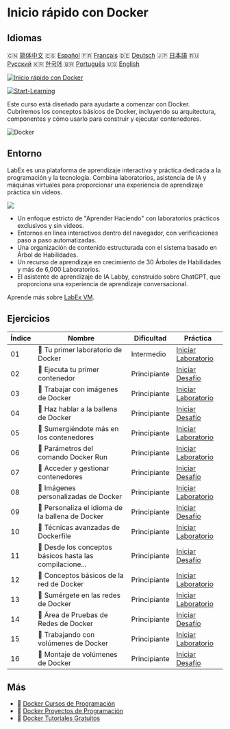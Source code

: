 # Inicio rápido con Docker

## Idiomas

🇨🇳 [简体中文](README_zh.md) 🇪🇸 [Español](README_es.md) 🇫🇷 [Français](README_fr.md) 🇩🇪 [Deutsch](README_de.md) 🇯🇵 [日本語](README_ja.md) 🇷🇺 [Русский](README_ru.md) 🇰🇷 [한국어](README_ko.md) 🇧🇷 [Português](README_pt.md) 🇺🇸 [English](README.md) 

[![Inicio rápido con Docker](https://cover-creator.labex.io/quick-start-with-docker.png?lang=es)](https://labex.io/es/courses/quick-start-with-docker)

[![Start-Learning](https://img.shields.io/badge/Start-Learning-whitesmoke?style=for-the-badge)](https://labex.io/es/courses/quick-start-with-docker)

Este curso está diseñado para ayudarte a comenzar con Docker. Cubriremos los conceptos básicos de Docker, incluyendo su arquitectura, componentes y cómo usarlo para construir y ejecutar contenedores.

![Docker](https://img.shields.io/badge/Docker-whitesmoke?style=for-the-badge&logo=docker)


## Entorno

LabEx es una plataforma de aprendizaje interactiva y práctica dedicada a la programación y la tecnología. Combina laboratorios, asistencia de IA y máquinas virtuales para proporcionar una experiencia de aprendizaje práctica sin videos.

![](https://tutorial-screenshot.getvm.io/images/vm-1725247253.png)

- Un enfoque estricto de "Aprender Haciendo" con laboratorios prácticos exclusivos y sin videos.
- Entornos en línea interactivos dentro del navegador, con verificaciones paso a paso automatizadas.
- Una organización de contenido estructurada con el sistema basado en Árbol de Habilidades.
- Un recurso de aprendizaje en crecimiento de 30 Árboles de Habilidades y más de 6,000 Laboratorios.
- El asistente de aprendizaje de IA Labby, construido sobre ChatGPT, que proporciona una experiencia de aprendizaje conversacional.

Aprende más sobre [LabEx VM](https://support.labex.io/using-labex/virtual-machine).

## Ejercicios

|   Índice | Nombre                                                   | Dificultad   | Práctica                                                                                                                     |
|----------|----------------------------------------------------------|--------------|------------------------------------------------------------------------------------------------------------------------------|
|       01 | 📖 Tu primer laboratorio de Docker                       | Intermedio   | <a target='_blank' href='https://labex.io/es/tutorials/docker-your-first-docker-lab-92719'>Iniciar Laboratorio</a>           |
|       02 | 🎯 Ejecuta tu primer contenedor                          | Principiante | <a target='_blank' href='https://labex.io/es/tutorials/docker-run-your-first-container-388943'>Iniciar Desafío</a>           |
|       03 | 📖 Trabajar con imágenes de Docker                       | Principiante | <a target='_blank' href='https://labex.io/es/tutorials/docker-working-with-docker-images-388939'>Iniciar Laboratorio</a>     |
|       04 | 🎯 Haz hablar a la ballena de Docker                     | Principiante | <a target='_blank' href='https://labex.io/es/tutorials/docker-make-a-docker-whale-speak-388948'>Iniciar Desafío</a>          |
|       05 | 📖 Sumergiéndote más en los contenedores                 | Principiante | <a target='_blank' href='https://labex.io/es/tutorials/docker-diving-deeper-into-containers-388951'>Iniciar Laboratorio</a>  |
|       06 | 📖 Parámetros del comando Docker Run                     | Principiante | <a target='_blank' href='https://labex.io/es/tutorials/docker-docker-run-command-parameters-389228'>Iniciar Laboratorio</a>  |
|       07 | 🎯 Acceder y gestionar contenedores                      | Principiante | <a target='_blank' href='https://labex.io/es/tutorials/docker-access-and-manage-containers-389192'>Iniciar Desafío</a>       |
|       08 | 📖 Imágenes personalizadas de Docker                     | Principiante | <a target='_blank' href='https://labex.io/es/tutorials/docker-custom-docker-images-389185'>Iniciar Laboratorio</a>           |
|       09 | 🎯 Personaliza el idioma de la ballena de Docker         | Principiante | <a target='_blank' href='https://labex.io/es/tutorials/docker-customize-docker-whale-s-language-389015'>Iniciar Desafío</a>  |
|       10 | 📖 Técnicas avanzadas de Dockerfile                      | Principiante | <a target='_blank' href='https://labex.io/es/tutorials/docker-advanced-dockerfile-techniques-389027'>Iniciar Laboratorio</a> |
|       11 | 🎯 Desde los conceptos básicos hasta las compilacione... | Principiante | <a target='_blank' href='https://labex.io/es/tutorials/docker-from-basics-to-multi-stage-builds-389193'>Iniciar Desafío</a>  |
|       12 | 📖 Conceptos básicos de la red de Docker                 | Principiante | <a target='_blank' href='https://labex.io/es/tutorials/docker-docker-networking-basics-389048'>Iniciar Laboratorio</a>       |
|       13 | 📖 Sumérgete en las redes de Docker                      | Principiante | <a target='_blank' href='https://labex.io/es/tutorials/docker-dive-into-docker-networking-389047'>Iniciar Laboratorio</a>    |
|       14 | 🎯 Área de Pruebas de Redes de Docker                    | Principiante | <a target='_blank' href='https://labex.io/es/tutorials/docker-docker-network-playground-389054'>Iniciar Desafío</a>          |
|       15 | 📖 Trabajando con volúmenes de Docker                    | Principiante | <a target='_blank' href='https://labex.io/es/tutorials/docker-working-with-docker-volumes-389189'>Iniciar Laboratorio</a>    |
|       16 | 🎯 Montaje de volúmenes de Docker                        | Principiante | <a target='_blank' href='https://labex.io/es/tutorials/docker-docker-volume-mounting-389116'>Iniciar Desafío</a>             |

## Más

- 🔗 [Docker Cursos de Programación](https://github.com/labex-labs/awesome-programming-courses)
- 🔗 [Docker Proyectos de Programación](https://github.com/labex-labs/awesome-programming-projects)
- 🔗 [Docker Tutoriales Gratuitos](https://github.com/labex-labs/docker-free-tutorials)

